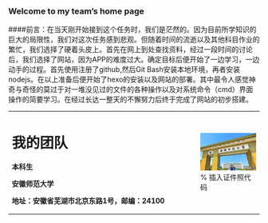 ### Welcome to my team’s home page
####前言：在当天刚开始接到这个任务时，我们是茫然的。因为目前所学知识的巨大的局限性，我们对这次任务感到悲观。但随着时间的流逝以及其他科目作业的繁忙，我们选择了硬着头皮上。首先在网上到处查找资料，经过一段时间的讨论后，我们选择了网站，因为APP的难度过大。确定目标后便开始了一边学习，一边动手的过程。首先使用注册了github,然后Git Bash安装本地环境，再者安装nodejs。在以上准备后便开始了hexo的安装以及网站的部署。其中最令人感觉神奇与奇怪的莫过于对一堆没见过的文件的各种操作以及对系统命令（cmd）界面操作的简要学习。在经过长达一整天的不懈努力后终于完成了网站的初步搭建。
<table border="0">
  <tr>
    <td width="75%">
      <h1>我的团队</h1>
      <p><b>本科生</b></p>
      <p><b>安徽师范大学</b></p>
      <p><b>地址：安徽省芜湖市北京东路1号，邮编：24100</b></p>
    </td>
    <td width="25%">
      <img src="web1.jpg" width="100%">      % 插入证件照代码
    </td>
  </tr>
</table>
